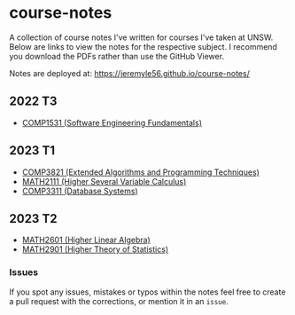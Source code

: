 # course-notes

A collection of course notes I've written for courses I've taken at UNSW. Below are links to view the notes for the respective subject. I recommend you download the PDFs rather than use the GitHub Viewer.

Notes are deployed at: https://jeremyle56.github.io/course-notes/

## 2022 T3

- [COMP1531 (Software Engineering Fundamentals)](./comp1531/COMP1531.pdf)

## 2023 T1

- [COMP3821 (Extended Algorithms and Programming Techniques)](./comp3821/COMP3821.pdf)
- [MATH2111 (Higher Several Variable Calculus)](./math2111/MATH2111.pdf)
- [COMP3311 (Database Systems)](./comp3311/COMP3311.md)

## 2023 T2

- [MATH2601 (Higher Linear Algebra)](./math2601/math2601.pdf)
- [MATH2901 (Higher Theory of Statistics)](./math2901/math2901.pdf)

### Issues

If you spot any issues, mistakes or typos within the notes feel free to create a pull request with the corrections, or mention it in an `issue`.
